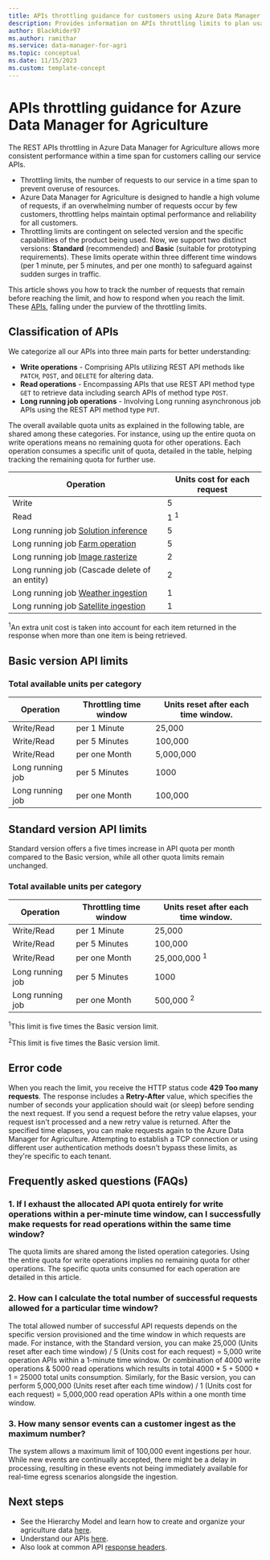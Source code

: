 ```yaml
---
title: APIs throttling guidance for customers using Azure Data Manager for Agriculture
description: Provides information on APIs throttling limits to plan usage.
author: BlackRider97
ms.author: ramithar
ms.service: data-manager-for-agri
ms.topic: conceptual
ms.date: 11/15/2023
ms.custom: template-concept
---
```

# APIs throttling guidance for Azure Data Manager for Agriculture
The REST APIs throttling in Azure Data Manager for Agriculture allows more consistent performance within a time span for customers calling our service APIs. 

- Throttling limits, the number of requests to our service in a time span to prevent overuse of resources.
- Azure Data Manager for Agriculture is designed to handle a high volume of requests, if an overwhelming number of requests occur by few customers, throttling helps maintain optimal performance and reliability for all customers.
- Throttling limits are contingent on selected version and the specific capabilities of the product being used. Now, we support two distinct versions: **Standard** (recommended) and **Basic** (suitable for prototyping requirements). These limits operate within three different time windows (per 1 minute, per 5 minutes, and per one month) to safeguard against sudden surges in traffic.

This article shows you how to track the number of requests that remain before reaching the limit, and how to respond when you reach the limit. These [APIs](/rest/api/data-manager-for-agri/#data-plane-rest-apis), falling under the purview of the throttling limits.
 
##  Classification of APIs
We categorize all our APIs into three main parts for better understanding:
- **Write operations** - Comprising APIs utilizing REST API methods like `PATCH`, `POST`, and `DELETE` for altering data.
- **Read operations** - Encompassing APIs that use REST API method type `GET` to retrieve data including search APIs of method type `POST`.
- **Long running job operations** - Involving Long running asynchronous job APIs using the REST API method type `PUT`.

The overall available quota units as explained in the following table, are shared among these categories. For instance, using up the entire quota on write operations means no remaining quota for other operations. Each operation consumes a specific unit of quota, detailed in the table, helping tracking the remaining quota for further use.

Operation | Units cost for each request|
----------| -------------------------- |
Write   | 5 |
Read|   1 <sup>1</sup>|
Long running job [Solution inference](/rest/api/data-manager-for-agri/#solution-and-model-inferences) | 5 |
Long running job [Farm operation](/rest/api/data-manager-for-agri/#farm-operation-job) | 5 |
Long running job [Image rasterize](/rest/api/data-manager-for-agri/#image-rasterize-job) | 2 |
Long running job (Cascade delete of an entity) | 2 |
Long running job [Weather ingestion](/rest/api/data-manager-for-agri/#weather) | 1 |
Long running job [Satellite ingestion](/rest/api/data-manager-for-agri/#satellite-data-ingestion-job) | 1 |

<sup>1</sup>An extra unit cost is taken into account for each item returned in the response when more than one item is being retrieved.
 
## Basic version API limits
 
### Total available units per category
Operation | Throttling time window | Units reset after each time window.|
----------| -------------------------- | ------------------------------ |
Write/Read| per 1 Minute    | 25,000 |
Write/Read| per 5 Minutes|  100,000|
Write/Read| per one Month|  5,000,000 |
Long running job| per 5 Minutes|    1000|
Long running job| per one Month| 100,000 |

## Standard version API limits
Standard version offers a five times increase in API quota per month compared to the Basic version, while all other quota limits remain unchanged.

### Total available units per category
Operation | Throttling time window | Units reset after each time window.|
----------| -------------------------- | ------------------------------ |
Write/Read| per 1 Minute    | 25,000 |
Write/Read| per 5 Minutes|  100,000|
Write/Read| per one Month|  25,000,000 <sup>1</sup>
Long running job| per 5 Minutes|    1000|
Long running job| per one Month| 500,000 <sup>2</sup>|

<sup>1</sup>This limit is five times the Basic version limit.

<sup>2</sup>This limit is five times the Basic version limit.
 
## Error code
When you reach the limit, you receive the HTTP status code **429 Too many requests**. The response includes a **Retry-After** value, which specifies the number of seconds your application should wait (or sleep) before sending the next request. If you send a request before the retry value elapses, your request isn't processed and a new retry value is returned.
After the specified time elapses, you can make requests again to the Azure Data Manager for Agriculture. Attempting to establish a TCP connection or using different user authentication methods doesn't bypass these limits, as they're specific to each tenant.

## Frequently asked questions (FAQs)

### 1. If I exhaust the allocated API quota entirely for write operations within a per-minute time window, can I successfully make requests for read operations within the same time window?
The quota limits are shared among the listed operation categories. Using the entire quota for write operations implies no remaining quota for other operations. The specific quota units consumed for each operation are detailed in this article.

### 2. How can I calculate the total number of successful requests allowed for a particular time window?
The total allowed number of successful API requests depends on the specific version provisioned and the time window in which requests are made. For instance, with the Standard version, you can make 25,000 (Units reset after each time window) / 5 (Units cost for each request) = 5,000 write operation APIs within a 1-minute time window. Or combination of 4000 write operations & 5000 read operations which results in total 4000 * 5 + 5000 * 1 = 25000 total units consumption. Similarly, for the Basic version, you can perform 5,000,000 (Units reset after each time window) / 1 (Units cost for each request) = 5,000,000 read operation APIs within a one month time window.

### 3. How many sensor events can a customer ingest as the maximum number?
The system allows a maximum limit of 100,000 event ingestions per hour. While new events are continually accepted, there might be a delay in processing, resulting in these events not being immediately available for real-time egress scenarios alongside the ingestion.
 
## Next steps
* See the Hierarchy Model and learn how to create and organize your agriculture data  [here](./concepts-hierarchy-model.md).
* Understand our APIs [here](/rest/api/data-manager-for-agri).
* Also look at common API [response headers](/rest/api/data-manager-for-agri/common-rest-response-headers).
